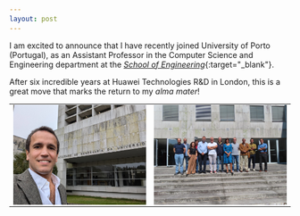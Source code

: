 ```yaml
---
layout: post
---
```



I am excited to announce that I have recently joined University of Porto (Portugal), 
as an Assistant Professor in the Computer Science and Engineering department at the
[_School of Engineering_](https://www.up.pt/feup/en/){:target="_blank"}.

After six incredible years at Huawei Technologies R&D in London, this is a great move that marks the return to my _alma mater_!


<table border="0">
  <tr>
    <td><img src="/assets/news/feup_entrance.jpg" align="right" width="400px"/></td>
    <td><img src="/assets/news/feup_cse_dpt.jpg" align="right" width="400px"/></td>
  </tr>
</table>